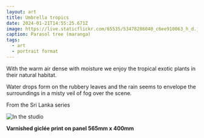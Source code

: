 ```yaml
---
layout: art
title: Umbrella tropics
date: 2024-01-21T14:55:25.671Z
image: https://live.staticflickr.com/65535/53478286040_c6ee910063_h_d.jpg
caption: Parasol tree (maranga)
tags:
  - art
  - portrait format
---
```

With the warm air dense with moisture we enjoy the tropical exotic plants in their natural habitat. 

Water drops form on the rubbery leaves and the rain seems to envelope the surroundings in a misty veil of fog over the scene.

From the Sri Lanka series

![In the studio](https://live.staticflickr.com/65535/53667243010_7e8e8ac726_h_d.jpg "In the studio")

**Varnished giclée print on panel 565mm x 400mm**
